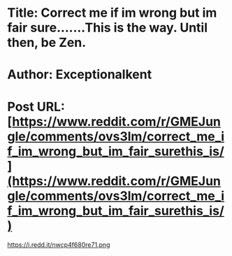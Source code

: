 # Title: Correct me if im wrong but im fair sure.......This is the way. Until then, be Zen.
# Author: Exceptionalkent
# Post URL: [https://www.reddit.com/r/GMEJungle/comments/ovs3lm/correct_me_if_im_wrong_but_im_fair_surethis_is/](https://www.reddit.com/r/GMEJungle/comments/ovs3lm/correct_me_if_im_wrong_but_im_fair_surethis_is/)


https://i.redd.it/nwcp4f680re71.png